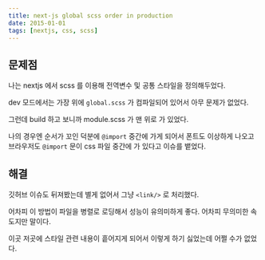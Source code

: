 ```yaml
---
title: next-js global scss order in production 
date: 2015-01-01
tags: [nextjs, css, scss]
---
```


## 문제점

나는 nextjs 에서 scss 를 이용해 전역변수 및 공통 스타일을 정의해두었다.

dev 모드에서는 가장 위에 ```global.scss``` 가 컴파일되어 있어서 아무 문제가 없었다. 

그런데 build 하고 보니까 module.scss 가 맨 위로 가 있었다.

나의 경우엔 순서가 꼬인 덕분에 ```@import```  중간에 가게 되어서 
폰트도 이상하게 나오고 
브라우저도 ```@import``` 문이 css 파일 중간에 가 있다고 이슈를 뱉었다.


## 해결

깃허브 이슈도 뒤져봤는데 별게 없어서 그냥  ```<link/>``` 로 처리했다. 

어차피 이 방법이 파일을 병렬로 로딩해서 성능이 유의미하게 좋다. 어차피 무의미한 속도지만 말이다.

이곳 저곳에 스타일 관련 내용이 흩어지게 되어서 이렇게 하기 싫었는데 어쩔 수가 없었다.
